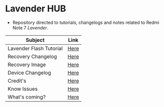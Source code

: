 # Lavender HUB

- Repository directed to tutorials, changelogs and notes related to Redmi Note 7 *Lavender*.

|Subject|Link|
|----|-----|
|Lavender Flash Tutorial|[Here](Lavender%20Flash%20Tutorial.md)|
|Recovery Changelog|[Here](recovery/recovery_changelog.md)|
|Recovery Image|[Here](recovery)|
|Device Changelog|[Here](changelogs/device_changelogs.md)|
|Credit's|[Here](Credit's.md)|
|Know Issues|[Here](Bugs.md)|
|What's coming?|[Here](News.md)|
